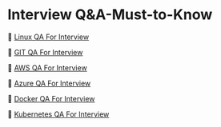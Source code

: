 # Interview Q&A-Must-to-Know

📌 [Linux QA For Interview](https://devops-diaries.beehiiv.com/p/50-linux-questions-must-to-know)

📌 [GIT QA For Interview](https://devops-diaries.beehiiv.com/p/50-git-questions-must-to-know)

📌 [AWS QA For Interview](https://devops-diaries.beehiiv.com/p/50-git-questions-must-to-know-bc78)

📌 [Azure QA For Interview](https://devops-diaries.beehiiv.com/p/50-azure-questions-must-to-know)

📌 [Docker QA For Interview](https://devops-diaries.beehiiv.com/p/docker-questions-must-to-know)

📌 [Kubernetes QA For Interview](https://devops-diaries.beehiiv.com/p/50-kubernetes-questions-must-to-know)
